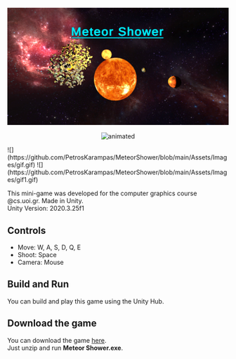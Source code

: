 ![MeteorShower](https://github.com/PetrosKarampas/MeteorShower/blob/main/Assets/Images/MeteorShower.png)
<p align="center">
  <img src="[demo.gif](https://github.com/PetrosKarampas/MeteorShower/blob/main/Assets/Images/gif.gif)" alt="animated" />
</p>
![](https://github.com/PetrosKarampas/MeteorShower/blob/main/Assets/Images/gif.gif)
![](https://github.com/PetrosKarampas/MeteorShower/blob/main/Assets/Images/gif1.gif)

This mini-game was developed for the computer graphics course @cs.uoi.gr. Made in Unity.<br />
Unity Version: 2020.3.25f1
## Controls
- Move: W, A, S, D, Q, E
- Shoot: Space
- Camera: Mouse
## Build and Run
You can build and play this game using the Unity Hub. 
## Download the game
You can download the game [here](https://github.com/PetrosKarampas/MeteorShower/releases/download/v1.0.0/MeteorShowerBuild.zip).<br />
Just unzip and run **Meteor Shower.exe**.
